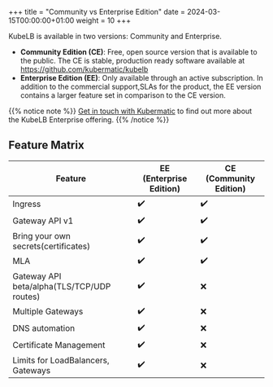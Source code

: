 +++
title = "Community vs Enterprise Edition"
date = 2024-03-15T00:00:00+01:00
weight = 10
+++

KubeLB is available in two versions: Community and Enterprise.

- **Community Edition (CE)**: Free, open source version that is available to the public. The CE is stable, production ready software available at <https://github.com/kubermatic/kubelb>
- **Enterprise Edition (EE)**: Only available through an active subscription. In addition to the commercial support,SLAs for the product, the EE version contains a larger feature set in comparison to the CE version.

{{% notice note %}}
[Get in touch with Kubermatic](mailto:sales@kubermatic.com) to find out more about the KubeLB Enterprise offering.
{{% /notice %}}

## Feature Matrix

| Feature                       | EE (Enterprise Edition) | CE (Community Edition) |
|-------------------------------|--------------------------|-------------------------|
| Ingress                 | ✔️                        | ✔️                       |
| Gateway API v1                  | ✔️                        | ✔️                       |
| Bring your own secrets(certificates)                  | ✔️                        | ✔️                       |
| MLA                | ✔️                        | ✔️                       |
| Gateway API beta/alpha(TLS/TCP/UDP routes)                | ✔️                       | ❌                       |
| Multiple Gateways                  | ✔️                        | ❌                        |
| DNS automation                  | ✔️                        | ❌                       |
| Certificate Management                  | ✔️                        | ❌                       |
| Limits for LoadBalancers, Gateways                 | ✔️                        | ❌                       |
